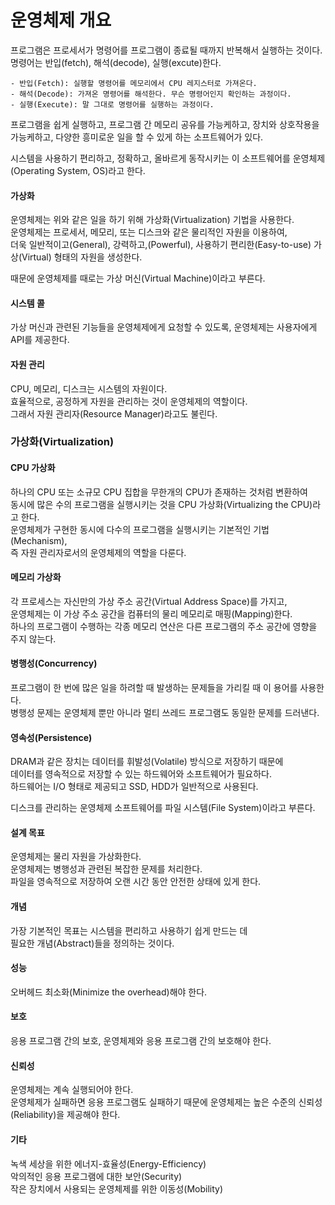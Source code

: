 # 운영체제 개요

프로그램은 프로세서가 명령어를 프로그램이 종료될 때까지 반복해서 실행하는 것이다.\
명령어는 반입(fetch), 해석(decode), 실행(excute)한다.

```
- 반입(Fetch): 실행할 명령어를 메모리에서 CPU 레지스터로 가져온다.
- 해석(Decode): 가져온 명령어를 해석한다. 무슨 명령어인지 확인하는 과정이다.
- 실행(Execute): 말 그대로 명령어를 실행하는 과정이다.
```

프로그램을 쉽게 실행하고, 프로그램 간 메모리 공유를 가능케하고, 장치와 상호작용을 가능케하고, 다양한 흥미로운 일을 할 수 있게 하는 소프트웨어가 있다.

시스템을 사용하기 편리하고, 정확하고, 올바르게 동작시키는 이 소프트웨어를 운영체제(Operating System, OS)라고 한다.

#### 가상화

운영체제는 위와 같은 일을 하기 위해 가상화(Virtualization) 기법을 사용한다.\
운영체제는 프로세서, 메모리, 또는 디스크와 같은 물리적인 자원을 이용하여,\
더욱 일반적이고(General), 강력하고,(Powerful), 사용하기 편리한(Easy-to-use) 가상(Virtual) 형태의 자원을 생성한다.

때문에 운영체제를 때로는 가상 머신(Virtual Machine)이라고 부른다.&#x20;

#### 시스템 콜

가상 머신과 관련된 기능들을 운영체제에게 요청할 수 있도록, 운영체제는 사용자에게 API를 제공한다.&#x20;

#### 자원 관리

CPU, 메모리, 디스크는 시스템의 자원이다.\
효율적으로, 공정하게 자원을 관리하는 것이 운영체제의 역할이다.\
그래서 자원 관리자(Resource Manager)라고도 불린다.

### 가상화(Virtualization)

#### CPU 가상화

하나의 CPU 또는 소규모 CPU 집합을 무한개의 CPU가 존재하는 것처럼 변환하여\
동시에 많은 수의 프로그램을 실행시키는 것을 CPU 가상화(Virtualizing the CPU)라고 한다.\
운영체제가 구현한 동시에 다수의 프로그램을 실행시키는 기본적인 기법(Mechanism),\
즉 자원 관리자로서의 운영체제의 역할을 다룬다.&#x20;

#### 메모리 가상화

각 프로세스는 자신만의 가상 주소 공간(Virtual Address Space)를 가지고,\
운영체제는 이 가상 주소 공간을 컴퓨터의 물리 메모리로 매핑(Mapping)한다.\
하나의 프로그램이 수행하는 각종 메모리 연산은 다른 프로그램의 주소 공간에 영향을 주지 않는다.&#x20;

#### 병행성(Concurrency)

프로그램이 한 번에 많은 일을 하려할 때 발생하는 문제들을 가리킬 때 이 용어를 사용한다.\
병행성 문제는 운영체제 뿐만 아니라 멀티 쓰레드 프로그램도 동일한 문제를 드러낸다.



#### 영속성(Persistence)

DRAM과 같은 장치는 데이터를 휘발성(Volatile) 방식으로 저장하기 때문에\
데이터를 영속적으로 저장할 수 있는 하드웨어와 소프트웨어가 필요하다.\
하드웨어는 I/O 형태로 제공되고 SSD, HDD가 일반적으로 사용된다.

디스크를 관리하는 운영체제 소프트웨어를 파일 시스템(File System)이라고 부른다.&#x20;

#### 설계 목표

운영체제는 물리 자원을 가상화한다.\
운영체제는 병행성과 관련된 복잡한 문제를 처리한다.\
파일을 영속적으로 저장하여 오랜 시간 동안 안전한 상태에 있게 한다.

#### 개념

가장 기본적인 목표는 시스템을 편리하고 사용하기 쉽게 만드는 데 \
필요한 개념(Abstract)들을 정의하는 것이다.

#### 성능

오버헤드 최소화(Minimize the overhead)해야 한다.

#### 보호

응용 프로그램 간의 보호, 운영체제와 응용 프로그램 간의 보호해야 한다.

#### 신뢰성

운영체제는 계속 실행되어야 한다.\
운영체제가 실패하면 응용 프로그램도 실패하기 때문에 운영체제는 높은 수준의 신뢰성(Reliability)을 제공해야 한다.

#### 기타

녹색 세상을 위한 에너지-효율성(Energy-Efficiency) \
악의적인 응용 프로그램에 대한 보안(Security)\
작은 장치에서 사용되는 운영체제를 위한 이동성(Mobility)
